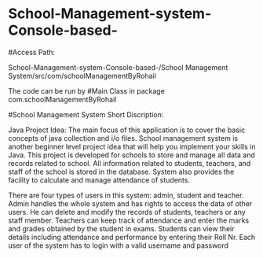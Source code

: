 # School-Management-system-Console-based-

#Access Path:

School-Management-system-Console-based-/School Management System/src/com/schoolManagementByRohail

The code can be run by #Main Class  in package com.schoolManagementByRohail




 #School Management System Short Discription:
 
Java Project Idea:
The main focus of this application is to cover the basic concepts of java collection and i/o files.
School management system is another beginner level project idea that will help you implement your
skills in Java. This project is developed for schools to store and manage all data and records related to school.
 All information related to students, teachers, and staff of the school is stored in the database. System also provides
 the facility to calculate and manage attendance of students.

There are four types of users in this system: admin, student and teacher. Admin handles the whole system
and has rights to access the data of other users. He can delete and modify the records of students, teachers or
 any staff member. Teachers can keep track of attendance and enter the marks and grades obtained by the student in exams.
  Students can view their details including attendance and performance by entering their Roll Nr. Each user of the system has to login with a
  valid username and password
